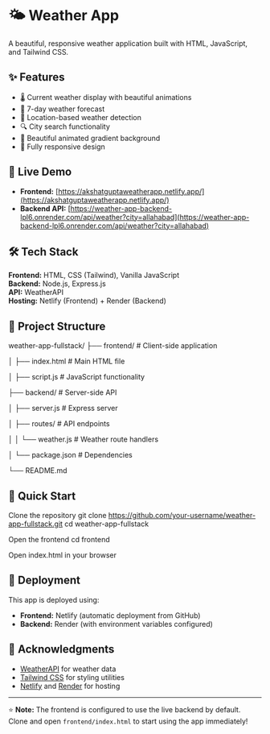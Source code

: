 # 🌤️ Weather App

A beautiful, responsive weather application built with HTML, JavaScript, and Tailwind CSS.

## ✨ Features
- 🌡️ Current weather display with beautiful animations
- 📅 7-day weather forecast
- 📍 Location-based weather detection
- 🔍 City search functionality
- 🎨 Beautiful animated gradient background
- 📱 Fully responsive design

## 🚀 Live Demo
- **Frontend:** [https://akshatguptaweatherapp.netlify.app/](https://akshatguptaweatherapp.netlify.app/)
- **Backend API:** [https://weather-app-backend-lpl6.onrender.com/api/weather?city=allahabad](https://weather-app-backend-lpl6.onrender.com/api/weather?city=allahabad)

## 🛠️ Tech Stack

**Frontend:** HTML, CSS (Tailwind), Vanilla JavaScript  
**Backend:** Node.js, Express.js  
**API:** WeatherAPI  
**Hosting:** Netlify (Frontend) + Render (Backend)

## 📁 Project Structure

weather-app-fullstack/
├── frontend/ # Client-side application

│ ├── index.html # Main HTML file

│ ├── script.js # JavaScript functionality

├── backend/ # Server-side API

│ ├── server.js # Express server

│ ├── routes/ # API endpoints

│ │ └── weather.js # Weather route handlers

│ └── package.json # Dependencies

└── README.md


## 🚀 Quick Start

Clone the repository
git clone https://github.com/your-username/weather-app-fullstack.git
cd weather-app-fullstack

Open the frontend
cd frontend

Open index.html in your browser


## 🚀 Deployment

This app is deployed using:
- **Frontend:** Netlify (automatic deployment from GitHub)
- **Backend:** Render (with environment variables configured)

## 🙏 Acknowledgments

- [WeatherAPI](https://weatherapi.com/) for weather data
- [Tailwind CSS](https://tailwindcss.com/) for styling utilities
- [Netlify](https://netlify.com/) and [Render](https://render.com/) for hosting

---

⭐ **Note:** The frontend is configured to use the live backend by default. Clone and open `frontend/index.html` to start using the app immediately!
